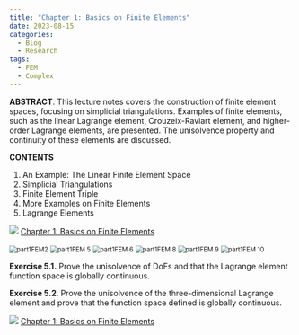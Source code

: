 ```yaml
---
title: "Chapter 1: Basics on Finite Elements"
date: 2023-08-15
categories:
  - Blog
  - Research
tags:
  - FEM
  - Complex
---
```


**ABSTRACT**. This lecture notes covers the construction of finite element spaces, focusing on simplicial triangulations. Examples of finite elements, such as the linear Lagrange element, Crouzeix-Raviart element, and higher-order Lagrange elements, are presented. The unisolvence property and continuity of these elements are discussed. 

**CONTENTS**

1. An Example: The Linear Finite Element Space
2. Simplicial Triangulations
3. Finite Element Triple
4. More Examples on Finite Elements
5. Lagrange Elements

<img src="https://lyc102.github.io/camtips/assets/images/pdf_icon.gif" />  [Chapter 1: Basics on Finite Elements](https://www.math.uci.edu/~chenlong/femcomplex/Ch1_FE.pdf)

<img src="https://lyc102.github.io/camtips/assets/images/part1FEM2.png" alt="part1FEM2" style="zoom:80%;" />



<img src="https://lyc102.github.io/camtips/assets/images/part1FEM 5.png" alt="part1FEM 5" style="zoom:80%;" />

<img src="https://lyc102.github.io/camtips/assets/images/part1FEM 6.png" alt="part1FEM 6" style="zoom:80%;" />



<img src="https://lyc102.github.io/camtips/assets/images/part1FEM 8.png" alt="part1FEM 8" style="zoom:80%;" />

<img src="https://lyc102.github.io/camtips/assets/images/part1FEM 9.png" alt="part1FEM 9" style="zoom:80%;" />

<img src="https://lyc102.github.io/camtips/assets/images/part1FEM 10.png" alt="part1FEM 10" style="zoom:80%;" />

**Exercise 5.1.** Prove the unisolvence of DoFs and that the Lagrange element function space is globally continuous.

**Exercise 5.2**. Prove the unisolvence of the three-dimensional Lagrange element and prove that the function space defined is globally continuous.



<img src="https://lyc102.github.io/camtips/assets/images/pdf_icon.gif" />  [Chapter 1: Basics on Finite Elements](https://www.math.uci.edu/~chenlong/femcomplex/Ch1_FE.pdf)
